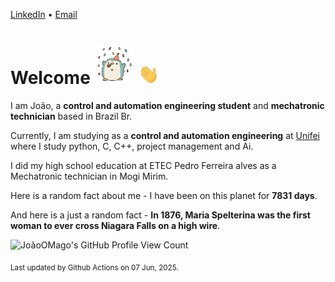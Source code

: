 [LinkedIn](https://www.linkedin.com/in/joão-pedro-gozzoli-b95641301/) &bull;
[Email](joaopedrogozzoli@gmail.com)

# Welcome <img src="happy.gif" height="64px" /> <img src="wave.gif" height="32px" />

I am João, a  **control and automation engineering student** and **mechatronic technician** based in Brazil Br.

Currently, I am studying as a **control and automation engineering** at [Unifei](https://unifei.edu.br) where I study python, C, C++, project management and Ai.

I did my high school education at ETEC Pedro Ferreira alves as a Mechatronic technician in Mogi Mirim.

Here is a random fact about me - I have been on this planet for **7831 days**.

And here is a just a random fact -  **In 1876, Maria Spelterina was the first woman to ever cross Niagara Falls on a high wire**.

![JoãoOMago's GitHub Profile View Count](https://komarev.com/ghpvc/?username=JoaoOMago)

<sub>Last updated by Github Actions on 07 Jun, 2025.</sub>

